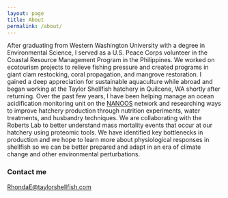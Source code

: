 ```yaml
---
layout: page
title: About
permalink: /about/
---
```


After graduating from Western Washington University with a degree in Environmental Science, I served as a U.S. Peace Corps volunteer in the Coastal Resource Management Program in the Philippines. We worked on ecotourism projects to relieve fishing pressure and created programs in giant clam restocking, coral propagation, and mangrove restoration. I gained a deep appreciation for sustainable aquaculture while abroad and began working at the Taylor Shellfish hatchery in Quilcene, WA shortly after returning. Over the past few years, I have been helping manage an ocean acidification monitoring unit on the [NANOOS](http://nvs.nanoos.org/Explorer) network and researching ways to improve hatchery production through nutrition experiments, water treatments, and husbandry techniques. We are collaborating with the Roberts Lab to better understand mass mortality events that occur at our hatchery using proteomic tools. We have identified key bottlenecks in production and we hope to learn more about physiological responses in shellfish so we can be better prepared and adapt in an era of climate change and other environmental perturbations.

### Contact me

[RhondaE@taylorshellfish.com](mailto:Rhondae@taylorshellfish.com)
